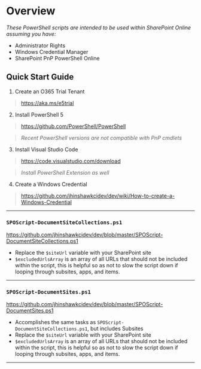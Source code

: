 # Overview

_These PowerShell scripts are intended to be used within SharePoint Online assuming you have:_
* Administrator Rights
* Windows Credential Manager
* SharePoint PnP PowerShell Online

## Quick Start Guide
1. Create an O365 Trial Tenant
  > https://aka.ms/e5trial 
2. Install PowerShell 5
  > https://github.com/PowerShell/PowerShell
  
  > _Recent PowerShell versions are not compatible with PnP cmdlets_
3. Install Visual Studio Code
  > https://code.visualstudio.com/download
  
  > _Install PowerShell Extension as well_
4. Create a Windows Credential
  > https://github.com/jhinshawkcidev/dev/wiki/How-to-create-a-Windows-Credential

***
### `SPOScript-DocumentSiteCollections.ps1`
https://github.com/jhinshawkcidev/dev/blob/master/SPOScript-DocumentSiteCollections.ps1
* Replace the `$siteUrl` variable with your SharePoint site
* `$excludedUrlsArray` is an array of all URLs that should not be included within the script, this is helpful so as not to slow the script down if looping through subsites, apps, and items.

***
### `SPOScript-DocumentSites.ps1`
https://github.com/jhinshawkcidev/dev/blob/master/SPOScript-DocumentSites.ps1
* Accomplishes the same tasks as `SPOScript-DocumentSiteCollections.ps1`, but includes Subsites
* Replace the `$siteUrl` variable with your SharePoint site
* `$excludedUrlsArray` is an array of all URLs that should not be included within the script, this is helpful so as not to slow the script down if looping through subsites, apps, and items.

***
